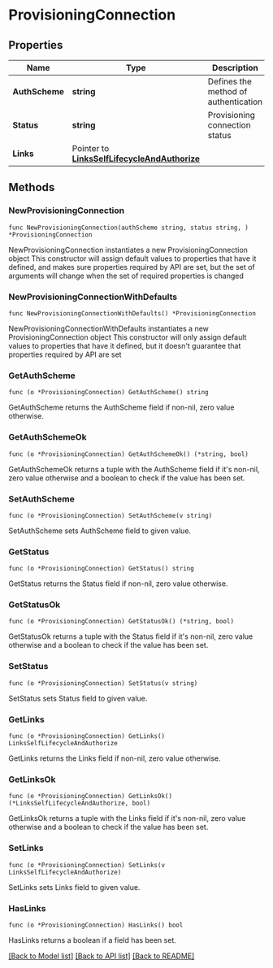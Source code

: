 # ProvisioningConnection

## Properties

Name | Type | Description | Notes
------------ | ------------- | ------------- | -------------
**AuthScheme** | **string** | Defines the method of authentication | 
**Status** | **string** | Provisioning connection status | [default to "DISABLED"]
**Links** | Pointer to [**LinksSelfLifecycleAndAuthorize**](LinksSelfLifecycleAndAuthorize.md) |  | [optional] 

## Methods

### NewProvisioningConnection

`func NewProvisioningConnection(authScheme string, status string, ) *ProvisioningConnection`

NewProvisioningConnection instantiates a new ProvisioningConnection object
This constructor will assign default values to properties that have it defined,
and makes sure properties required by API are set, but the set of arguments
will change when the set of required properties is changed

### NewProvisioningConnectionWithDefaults

`func NewProvisioningConnectionWithDefaults() *ProvisioningConnection`

NewProvisioningConnectionWithDefaults instantiates a new ProvisioningConnection object
This constructor will only assign default values to properties that have it defined,
but it doesn't guarantee that properties required by API are set

### GetAuthScheme

`func (o *ProvisioningConnection) GetAuthScheme() string`

GetAuthScheme returns the AuthScheme field if non-nil, zero value otherwise.

### GetAuthSchemeOk

`func (o *ProvisioningConnection) GetAuthSchemeOk() (*string, bool)`

GetAuthSchemeOk returns a tuple with the AuthScheme field if it's non-nil, zero value otherwise
and a boolean to check if the value has been set.

### SetAuthScheme

`func (o *ProvisioningConnection) SetAuthScheme(v string)`

SetAuthScheme sets AuthScheme field to given value.


### GetStatus

`func (o *ProvisioningConnection) GetStatus() string`

GetStatus returns the Status field if non-nil, zero value otherwise.

### GetStatusOk

`func (o *ProvisioningConnection) GetStatusOk() (*string, bool)`

GetStatusOk returns a tuple with the Status field if it's non-nil, zero value otherwise
and a boolean to check if the value has been set.

### SetStatus

`func (o *ProvisioningConnection) SetStatus(v string)`

SetStatus sets Status field to given value.


### GetLinks

`func (o *ProvisioningConnection) GetLinks() LinksSelfLifecycleAndAuthorize`

GetLinks returns the Links field if non-nil, zero value otherwise.

### GetLinksOk

`func (o *ProvisioningConnection) GetLinksOk() (*LinksSelfLifecycleAndAuthorize, bool)`

GetLinksOk returns a tuple with the Links field if it's non-nil, zero value otherwise
and a boolean to check if the value has been set.

### SetLinks

`func (o *ProvisioningConnection) SetLinks(v LinksSelfLifecycleAndAuthorize)`

SetLinks sets Links field to given value.

### HasLinks

`func (o *ProvisioningConnection) HasLinks() bool`

HasLinks returns a boolean if a field has been set.


[[Back to Model list]](../README.md#documentation-for-models) [[Back to API list]](../README.md#documentation-for-api-endpoints) [[Back to README]](../README.md)



